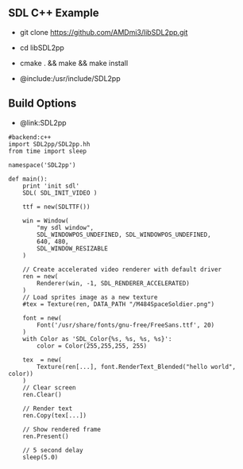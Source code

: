 SDL C++ Example
-------------
* git clone https://github.com/AMDmi3/libSDL2pp.git
* cd libSDL2pp
* cmake . && make && make install


* @include:/usr/include/SDL2pp

Build Options
-------------
* @link:SDL2pp
```rusthon
#backend:c++
import SDL2pp/SDL2pp.hh
from time import sleep

namespace('SDL2pp')

def main():
	print 'init sdl'
	SDL( SDL_INIT_VIDEO )

	ttf = new(SDLTTF())

	win = Window(
		"my sdl window",
		SDL_WINDOWPOS_UNDEFINED, SDL_WINDOWPOS_UNDEFINED,
		640, 480,
		SDL_WINDOW_RESIZABLE
	)

	// Create accelerated video renderer with default driver
	ren = new(
		Renderer(win, -1, SDL_RENDERER_ACCELERATED)
	)
	// Load sprites image as a new texture
	#tex = Texture(ren, DATA_PATH "/M484SpaceSoldier.png")

	font = new(
		Font('/usr/share/fonts/gnu-free/FreeSans.ttf', 20)
	)
	with Color as 'SDL_Color{%s, %s, %s, %s}':
		color = Color(255,255,255, 255)

	tex  = new(
		Texture(ren[...], font.RenderText_Blended("hello world", color))
	)
	// Clear screen
	ren.Clear()

	// Render text
	ren.Copy(tex[...])

	// Show rendered frame
	ren.Present()

	// 5 second delay
	sleep(5.0)


```